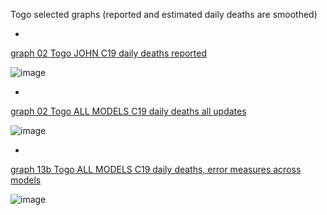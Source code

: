 Togo selected graphs (reported and estimated daily deaths are smoothed) 

*

[graph 02 Togo JOHN C19 daily deaths reported](https://github.com/pourmalek/CovidLongitudinal/blob/main/output/countries/Togo/graph%2002%20Togo%20JOHN%20C19%20daily%20deaths%20reported.pdf)

![image](https://github.com/pourmalek/CovidLongitudinal/assets/30849720/229d0886-ccff-476c-9031-6dc96d75cde0)

*

[graph 02 Togo ALL MODELS C19 daily deaths all updates](https://github.com/pourmalek/CovidLongitudinal/blob/main/output/countries/Togo/graph%2002%20Togo%20ALL%20MODELS%20C19%20daily%20deaths%20all%20updates.pdf)

![image](https://github.com/pourmalek/CovidLongitudinal/assets/30849720/3a823546-7d22-4eaa-9ec6-feb4dc0df9e5)

*

[graph 13b Togo ALL MODELS C19 daily deaths, error measures across models](https://github.com/pourmalek/CovidLongitudinal/blob/main/output/countries/Togo/graph%2013b%20Togo%20ALL%20MODELS%20C19%20daily%20deaths%2C%20error%20measures%20across%20models.pdf)

![image](https://github.com/pourmalek/CovidLongitudinal/assets/30849720/0e49a13d-de3a-4ae0-abda-2df91a328489)
